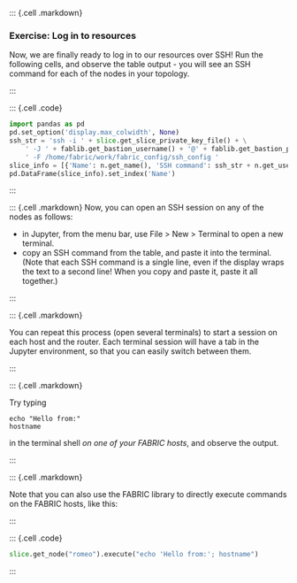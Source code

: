 
::: {.cell .markdown}
### Exercise: Log in to resources

Now, we are finally ready to log in to our resources over SSH! Run the following cells, and observe the table output - you will see an SSH command for each of the nodes in your topology.

:::

<!-- ::: {.cell .code}
```python
# read in FABRIC config - in case you pause and pick this up later
from fabrictestbed_extensions.fablib.fablib import FablibManager as fablib_manager
fablib = fablib_manager() 
!chmod 600 /home/fabric/work/fabric_config/fabric_bastion_key
!chmod 600 /home/fabric/work/fabric_config/slice_key

import os
slice_name="hello-fabric_" + os.getenv('NB_USER')

# update information about the slice
slice = fablib.get_slice(name=slice_name)
```
:::
-->



::: {.cell .code}
```python
import pandas as pd
pd.set_option('display.max_colwidth', None)
ssh_str = 'ssh -i ' + slice.get_slice_private_key_file() + \
    ' -J ' + fablib.get_bastion_username() + '@' + fablib.get_bastion_public_addr() + \
    ' -F /home/fabric/work/fabric_config/ssh_config '
slice_info = [{'Name': n.get_name(), 'SSH command': ssh_str + n.get_username() + '@' + str(n.get_management_ip())} for n in slice.get_nodes()]
pd.DataFrame(slice_info).set_index('Name')
```
:::

::: {.cell .markdown}
Now, you can open an SSH session on any of the nodes as follows:

* in Jupyter, from the menu bar, use File > New > Terminal to open a new terminal.
* copy an SSH command from the table, and paste it into the terminal. (Note that each SSH command is a single line, even if the display wraps the text to a second line! When you copy and paste it, paste it all together.)

:::


::: {.cell .markdown}

You can repeat this process (open several terminals) to start a session on each host and the router. Each terminal session will have a tab in the Jupyter environment, so that you can easily switch between them.

:::


::: {.cell .markdown}

Try typing

```
echo "Hello from:"
hostname
```

in the terminal shell *on one of your FABRIC hosts*, and observe the output.

:::

::: {.cell .markdown}

Note that you can also use the FABRIC library to directly execute commands on the FABRIC hosts, like this:

:::


::: {.cell .code}
```python
slice.get_node("romeo").execute("echo 'Hello from:'; hostname")
```
:::
